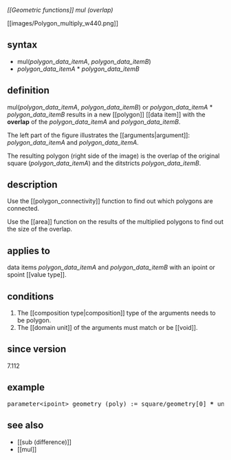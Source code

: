 *[[Geometric functions]] mul (overlap)*

[[images/Polygon_multiply_w440.png]]

## syntax
- mul(*polygon_data_itemA*, *polygon_data_itemB*)
- *polygon_data_itemA* \* *polygon_data_itemB*

## definition

mul(*polygon_data_itemA*, *polygon_data_itemB*) or *polygon_data_itemA* * *polygon_data_itemB* results in a new [[polygon]] [[data item]] with the **overlap** of the *polygon_data_itemA* and *polygon_data_itemB*.

The left part of the figure illustrates the [[arguments|argument]]: *polygon_data_itemA* and *polygon_data_itemA*.

The resulting polygon (right side of the image) is the overlap of the original square (*polygon_data_itemA*) and the ditstricts *polygon_data_itemB*.

## description

Use the [[polygon_connectivity]] function to find out which polygons are connected.

Use the [[area]] function on the results of the multiplied polygons to find out the size of the overlap.

## applies to

data items *polygon_data_itemA* and *polygon_data_itemB* with an ipoint or spoint [[value type]].

## conditions

1. The [[composition type|composition]] type of the arguments needs to be polygon.
2. The [[domain unit]] of the arguments must match or be [[void]].

## since version

7.112

## example

<pre>
parameter&lt;ipoint&gt; geometry (poly) := square/geometry[0] <B>*</B> union_polygon/geometry;
</pre>

## see also
- [[sub (difference)]]
- [[mul]]